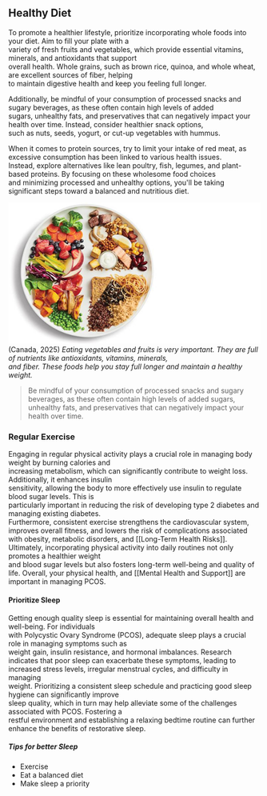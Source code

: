 ## Healthy Diet

To promote a healthier lifestyle, prioritize incorporating whole foods into your diet. Aim to fill your plate with a  
variety of fresh fruits and vegetables, which provide essential vitamins, minerals, and antioxidants that support  
overall health. Whole grains, such as brown rice, quinoa, and whole wheat, are excellent sources of fiber, helping  
to maintain digestive health and keep you feeling full longer.

Additionally, be mindful of your consumption of processed snacks and sugary beverages, as these often contain high levels of added  
sugars, unhealthy fats, and preservatives that can negatively impact your health over time. Instead, consider healthier snack options,  
such as nuts, seeds, yogurt, or cut-up vegetables with hummus.

When it comes to protein sources, try to limit your intake of red meat, as excessive consumption has been linked to various health issues.  
Instead, explore alternatives like lean poultry, fish, legumes, and plant-based proteins. By focusing on these wholesome food choices  
and minimizing processed and unhealthy options, you'll be taking significant steps toward a balanced and nutritious diet.

![PCOS Tips](image.png)
(Canada, 2025)
*Eating vegetables and fruits is very important. They are full of nutrients like antioxidants, vitamins, minerals,  
and fiber. These foods help you stay full longer and maintain a healthy weight.*


> Be mindful of your consumption of processed snacks and sugary beverages, as these often contain high levels of added sugars,  
> unhealthy fats, and preservatives that can negatively impact your health over time.


### Regular Exercise

Engaging in regular physical activity plays a crucial role in managing body weight by burning calories and  
increasing metabolism, which can significantly contribute to weight loss. Additionally, it enhances insulin  
sensitivity, allowing the body to more effectively use insulin to regulate blood sugar levels. This is  
particularly important in reducing the risk of developing type 2 diabetes and managing existing diabetes.  
Furthermore, consistent exercise strengthens the cardiovascular system, improves overall fitness, and lowers 
the risk of complications associated with obesity, metabolic disorders, and [[Long-Term Health Risks]].    
Ultimately, incorporating physical activity into daily routines not only promotes a healthier weight  
and blood sugar levels but also fosters long-term well-being and quality of life. Overall, your physical 
health, and [[Mental Health and Support]] are important in managing PCOS.

#### Prioritize Sleep

Getting enough quality sleep is essential for maintaining overall health and well-being. For individuals  
with Polycystic Ovary Syndrome (PCOS), adequate sleep plays a crucial role in managing symptoms such as  
weight gain, insulin resistance, and hormonal imbalances. Research indicates that poor sleep can exacerbate 
these symptoms, leading to increased stress levels, irregular menstrual cycles, and difficulty in managing  
weight. Prioritizing a consistent sleep schedule and practicing good sleep hygiene can significantly improve  
sleep quality, which in turn may help alleviate some of the challenges associated with PCOS. Fostering a  
restful environment and establishing a relaxing bedtime routine can further enhance the benefits of restorative sleep.

##### Tips for better Sleep
 - Exercise
 - Eat a balanced diet
 - Make sleep a priority


